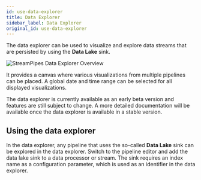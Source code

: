 ```yaml
---
id: use-data-explorer
title: Data Explorer
sidebar_label: Data Explorer
original_id: use-data-explorer
---
```


The data explorer can be used to visualize and explore data streams that are persisted by using the **Data Lake** sink.

<img class="docs-image" src="/docs/img/03_use-data-explorer/01_data-explorer-overview.png" alt="StreamPipes Data Explorer Overview"/>

It provides a canvas where various visualizations from multiple pipelines can be placed. A global date and time range can be selected for all displayed visualizations.

The data explorer is currently available as an early beta version and features are still subject to change. A more detailed documentation will be available once the data explorer is available in a stable version.

## Using the data explorer

In the data explorer, any pipeline that uses the so-called **Data Lake** sink can be explored in the data explorer. Switch to the pipeline editor and add the data lake sink to a data processor or stream.
The sink requires an index name as a configuration parameter, which is used as an identifier in the data explorer.
